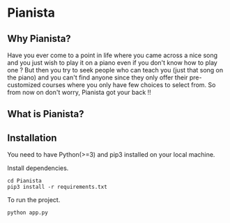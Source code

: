 # Pianista

## Why Pianista?
Have you ever come to a point in life where you came across a nice song and you just wish to play it on a piano even if you don't know how to play one ? But then you try to seek people who can teach you (just that song on the piano) and you can't find anyone since they only offer their pre-customized courses where you only have few choices to select from. So from now on don't worry, Pianista got your back !! 

## What is Pianista?

 


## Installation

You need to have Python(>=3) and pip3 installed on your local machine.

Install dependencies.

```
cd Pianista
pip3 install -r requirements.txt
```
To run the project.

```
python app.py
```
